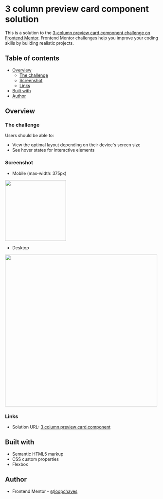 # 3 column preview card component solution

This is a solution to the [3-column preview card component challenge on Frontend Mentor](https://www.frontendmentor.io/challenges/3column-preview-card-component-pH92eAR2-). Frontend Mentor challenges help you improve your coding skills by building realistic projects. 

## Table of contents

- [Overview](#overview)
  - [The challenge](#the-challenge)
  - [Screenshot](#screenshot)
  - [Links](#links)
- [Built with](#built-with)
- [Author](#author)

## Overview

### The challenge

Users should be able to:

- View the optimal layout depending on their device's screen size
- See hover states for interactive elements

### Screenshot

- Mobile (max-width: 375px)

<img src='../../img/screenshots/3-column-preview-card-component-mobile.png' width='200'>

- Desktop

<img src='../../img/screenshots/3-column-preview-card-component-desktop.png' width='500'>

### Links

- Solution URL: [3 column preview card component](https://loopchaves.github.io/frontend-mentor/challenges/3-column-preview-card-component)

## Built with

- Semantic HTML5 markup
- CSS custom properties
- Flexbox

## Author

- Frontend Mentor - [@loopchaves](https://www.frontendmentor.io/profile/loopchaves)
